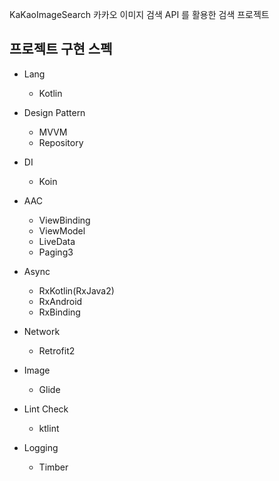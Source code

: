 KaKaoImageSearch
카카오 이미지 검색 API 를 활용한 검색 프로젝트

## 프로젝트 구현 스펙
- Lang
    - Kotlin

- Design Pattern
    - MVVM
    - Repository

- DI
    - Koin

- AAC
    - ViewBinding
    - ViewModel
    - LiveData
    - Paging3

- Async
    - RxKotlin(RxJava2)
    - RxAndroid
    - RxBinding

- Network
    - Retrofit2

- Image
    - Glide

- Lint Check
    - ktlint

- Logging
    - Timber
